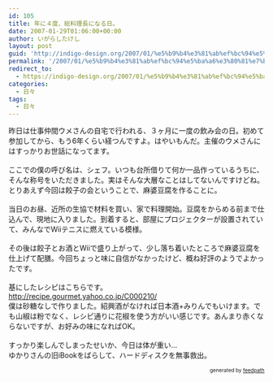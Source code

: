 ```yaml
---
id: 105
title: 年に４度、総料理長になる日。
date: 2007-01-29T01:06:00+00:00
author: いがらしたけし
layout: post
guid: 'http://indigo-design.org/2007/01/%e5%b9%b4%e3%81%ab%ef%bc%94%e5%ba%a6%e3%80%81%e7%b7%8f%e6%96%99%e7%90%86%e9%95%b7%e3%81%ab%e3%81%aa%e3%82%8b%e6%97%a5%e3%80%82/'
permalink: '/2007/01/%e5%b9%b4%e3%81%ab%ef%bc%94%e5%ba%a6%e3%80%81%e7%b7%8f%e6%96%99%e7%90%86%e9%95%b7%e3%81%ab%e3%81%aa%e3%82%8b%e6%97%a5%e3%80%82/'
redirect_to:
  - https://indigo-design.org/2007/01/%e5%b9%b4%e3%81%ab%ef%bc%94%e5%ba%a6%e3%80%81%e7%b7%8f%e6%96%99%e7%90%86%e9%95%b7%e3%81%ab%e3%81%aa%e3%82%8b%e6%97%a5%e3%80%82/
categories:
  - 日々
tags:
  - 日々
---
```

昨日は仕事仲間ウメさんの自宅で行われる、３ヶ月に一度の飲み会の日。初めて参加してから、もう6年くらい経つんですよ。はやいもんだ。主催のウメさんにはすっかりお世話になってます。<br /><br />ここでの僕の呼び名は、シェフ。いつも台所借りて何か一品作っているうちに、そんな称号をいただきました。実はそんな大層なことはしてないんですけどね。とりあえず今回は餃子の会ということで、麻婆豆腐を作ることに。<br /><br />当日のお昼、近所の生協で材料を買い、家で料理開始。豆腐をからめる前まで仕込んで、現地に入りました。到着すると、部屋にプロジェクターが設置されていて、みんなでWiiテニスに燃えている模様。<br /><br />その後は餃子とお酒とWiiで盛り上がって、少し落ち着いたところで麻婆豆腐を仕上げて配膳。今回ちょっと味に自信がなかったけど、概ね好評のようでよかったです。<br /><br />基にしたレシピはこちらです。<br /><a href="http://recipe.gourmet.yahoo.co.jp/C000210/">http://recipe.gourmet.yahoo.co.jp/C000210/</a><br />僕は砂糖なしで作りました。紹興酒がなければ日本酒+みりんでもいけます。でも山椒は粉でなく、レシピ通りに花椒を使う方がいい感じです。あんまり赤くならないですが、お好みの味になればOK。<br /><br />すっかり楽しんでしまったせいか、今日は体が重い…<br />ゆかりさんの旧iBookをばらして、ハードディスクを無事救出。<br />
<div style="text-align: right;font-size: 10px">
&nbsp;&nbsp;<span>generated by <a href="http://feedpath.jp">feedpath</a></span>
</div>